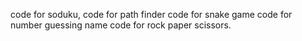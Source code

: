 code for soduku,
code for path finder
code for snake game
code for number guessing name
code for rock paper scissors.
